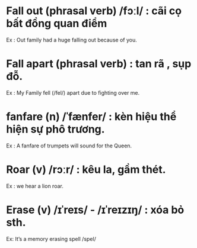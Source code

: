 # Fall out (phrasal verb) /fɔːl/  : cãi cọ bất đồng quan điểm  
Ex : Out family had a huge falling out because of you.

# Fall apart (phrasal verb) : tan rã , sụp đỗ.  
Ex : My Family fell (/fel/) apart due to fighting over me.
   
# fanfare (n) /ˈfænfer/ : kèn hiệu thể hiện sự phô trương.  
Ex : A fanfare of trumpets will sound for the Queen.

# Roar (v) /rɔːr/ : kêu la, gầm thét.  
Ex : we hear a lion roar.

# Erase (v) /ɪˈreɪs/ - /ɪˈreɪzɪŋ/ : xóa bỏ sth.  
Ex: It’s a memory erasing spell /spel/

